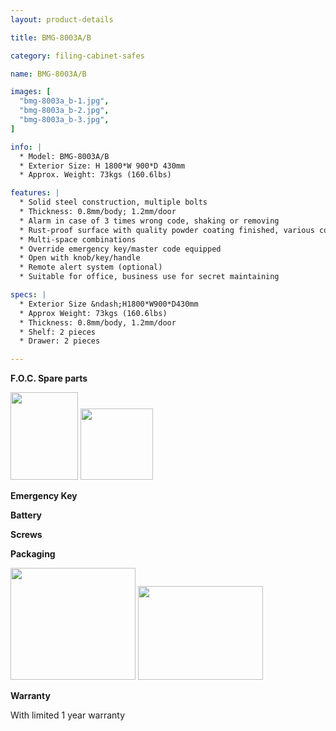 ```yaml
---
layout: product-details

title: BMG-8003A/B

category: filing-cabinet-safes

name: BMG-8003A/B

images: [
  "bmg-8003a_b-1.jpg",
  "bmg-8003a_b-2.jpg",
  "bmg-8003a_b-3.jpg",
]

info: |
  * Model: BMG-8003A/B
  * Exterior Size: H 1800*W 900*D 430mm
  * Approx. Weight: 73kgs (160.6lbs)

features: |
  * Solid steel construction, multiple bolts
  * Thickness: 0.8mm/body; 1.2mm/door
  * Alarm in case of 3 times wrong code, shaking or removing
  * Rust-proof surface with quality powder coating finished, various colors available
  * Multi-space combinations
  * Override emergency key/master code equipped
  * Open with knob/key/handle
  * Remote alert system (optional)
  * Suitable for office, business use for secret maintaining

specs: |
  * Exterior Size &ndash;H1800*W900*D430mm
  * Approx Weight: 73kgs (160.6lbs)
  * Thickness: 0.8mm/body, 1.2mm/door
  * Shelf: 2 pieces
  * Drawer: 2 pieces

---
```


**F.O.C. Spare parts**

<img alt="" src="{IMAGE_CDN}/bmg-8003a_b-4.jpg" style="width: 108px; height: 140px" />

<img alt="" src="{IMAGE_CDN}/bmg-8003a_b-5.jpg" style="width: 116px; height: 114px" />

<img alt="" src="{IMAGE_CDN}/bmg-8003a_b-6.jpg" />

**Emergency Key**

**Battery**

**Screws**

**Packaging**

<img alt="" src="{IMAGE_CDN}/bmg-8003a_b-7.jpg" style="width: 200px; height: 179px" />

<img alt="" src="{IMAGE_CDN}/bmg-8003a_b-8.jpg" style="width: 200px; height: 150px" />

**Warranty**

With limited 1 year warranty


